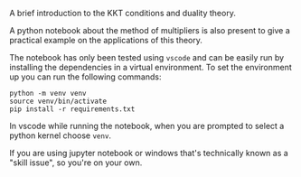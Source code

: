 A brief introduction to the KKT conditions and duality theory.

A python notebook about the method of multipliers is also present to give a practical example on the applications of this theory.

The notebook has only been tested using `vscode` and can be easily run by installing the dependencies in a virtual environment. To set the environment up you can run the following commands:

```
python -m venv venv
source venv/bin/activate
pip install -r requirements.txt
```

In vscode while running the notebook, when you are prompted to select a python kernel choose `venv`.

If you are using jupyter notebook or windows that's technically known as a "skill issue", so you're on your own.